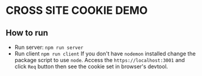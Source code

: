 # CROSS SITE COOKIE DEMO

## How to run
- Run server: `npm run server`
- Run client `npm run client`
If you don't have `nodemon` installed change the package script to use `node`.
Access the `https://localhost:3001` and click `Req` button then see the cookie set in browser's devtool.